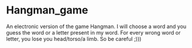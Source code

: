 # Hangman_game
An electronic version of the game Hangman.
I will choose a word and you guess the word or a letter present in my word. For every wrong word or letter, you lose you head/torso/a limb. So be careful ;)))
